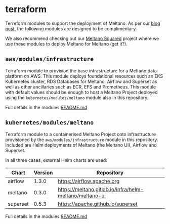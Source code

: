 # terraform

Terreform modules to support the deployment of Meltano. As per our [blog post](https://meltano.com/blog/deploying-meltano-for-meltano), the following modules are designed to be complimentary.

We also recommend checking out our [Meltano Squared](https://gitlab.com/meltano/squared) project where we use these modules to deploy Meltano for Meltano (get it?).

## `aws/modules/infrastructure`

Terraform module to provision the base infrastructure for a Meltano data platform on AWS. This module deploys foundational resources such an EKS Kubernetes cluster, RDS Databases for Meltano, Airflow and Superset as well as other ancillaries such as ECR, EFS and Prometheus. This module with default values should be enough to host a Meltano Project deployed using the `kubernetes/modules/meltano` module also in this repository.

Full details in the modules [README.md](aws/modules/infrastructure/README.md)

## `kubernetes/modules/meltano`

Terraform module to a containerised Meltano Project onto infrastructure provisioned by the `aws/modules/infrastructure` module in this repository. Included are Helm deployments of Meltano (the Meltano UI), Airflow and Superset.

In all three cases, external Helm charts are used:

| Chart | Version | Repository |
| ----- | ------- | ---------- |
| airflow | 1.3.0 | https://airflow.apache.org |
| meltano | 0.3.0 | https://meltano.gitlab.io/infra/helm-meltano/meltano-ui |
| superset | 0.5.3 | https://apache.github.io/superset |

Full details in the modules [README.md](kubernetes/modules/meltano/README.md)